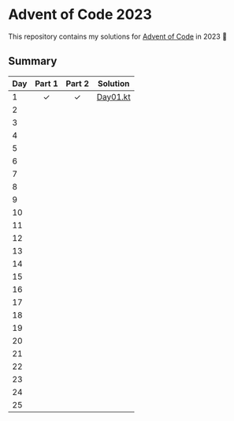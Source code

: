 # Advent of Code 2023

This repository contains my solutions for [Advent of Code](https://adventofcode.com/2023) in 2023 🎄

## Summary

| Day | Part 1 | Part 2 | Solution                       |
|-----|:------:|:------:|--------------------------------|
| 1   |   ✓    |   ✓    | [Day01.kt](src/day01/Day01.kt) |
| 2   |        |        |                                |
| 3   |        |        |                                |
| 4   |        |        |                                |
| 5   |        |        |                                |
| 6   |        |        |                                |
| 7   |        |        |                                |
| 8   |        |        |                                |
| 9   |        |        |                                |
| 10  |        |        |                                |
| 11  |        |        |                                |
| 12  |        |        |                                |
| 13  |        |        |                                |
| 14  |        |        |                                |
| 15  |        |        |                                |
| 16  |        |        |                                |
| 17  |        |        |                                |
| 18  |        |        |                                |
| 19  |        |        |                                |
| 20  |        |        |                                |
| 21  |        |        |                                |
| 22  |        |        |                                |
| 23  |        |        |                                |
| 24  |        |        |                                |
| 25  |        |        |                                |
